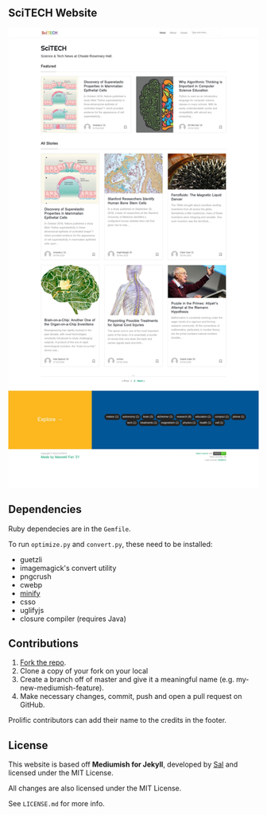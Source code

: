 ## SciTECH Website 

![image](screenshot-github.jpg)

## Dependencies 
Ruby dependecies are in the `Gemfile`. 

To run `optimize.py` and `convert.py`, these need to be installed:
- guetzli
- imagemagick's convert utility
- pngcrush
- cwebp
- [minify](https://github.com/tdewolff/minify)
- csso
- uglifyjs
- closure compiler (requires Java)

## Contributions
1. [Fork the repo](https://github.com/innovativeinventor/scitech).
2. Clone a copy of your fork on your local
3. Create a branch off of master and give it a meaningful name (e.g. my-new-mediumish-feature).
4. Make necessary changes, commit, push and open a pull request on GitHub.

Prolific contributors can add their name to the credits in the footer.

## License
This website is based off **Mediumish for Jekyll**, developed by [Sal](https://www.wowthemes.net) and licensed under the MIT License.

All changes are also licensed under the MIT License. 

See `LICENSE.md` for more info.
